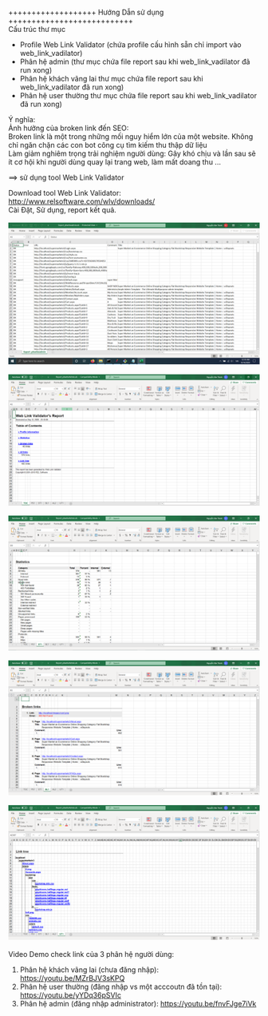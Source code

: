  </br>
 +++++++++++++++++++ Hướng Dẫn sử dụng +++++++++++++++++++++++++++
 </br>
 Cấu trúc thư mục </br>
 <ul>
	<li>Profile Web Link Validator (chứa profile cấu hình sẵn chỉ import vào web_link_vadilator)  </li>
	<li>Phân hệ admin (thư mục chứa file report sau khi web_link_vadilator đã run xong) </li>
	<li>Phân hệ khách vãng lai thư mục chứa file report sau khi web_link_vadilator đã run xong) </li>
	<li>Phân hệ user thường thư mục chứa file report sau khi web_link_vadilator đã run xong) </li>
 </ul>
Ý nghĩa: </br>
Ảnh hưởng của broken link đến SEO: </br>
	Broken link là một trong những mối nguy hiểm lớn của một website. 
	Không chỉ ngăn chặn các con bot công cụ tìm kiếm thu thập dữ liệu</br>
Làm giảm nghiêm trọng trải nghiệm người dùng: Gây khó chịu và lần sau sẽ ít cơ hội
	khi người dùng quay lại trang web, làm mất doang thu ...
	

==> sử dụng tool Web Link Validator

Download tool Web Link Validator: 
http://www.relsoftware.com/wlv/downloads/
</br>
Cài Đặt, Sử dụng, report kết quả.
</br>
</br>
<img src="./Phân hệ admin/export.png" alt="Export file excel">
</br></br>
<img src="./Phân hệ admin/report1.png" alt="Report content">
</br></br>
<img src="./Phân hệ admin/report2.png" alt="Report statistics">
</br></br>
<img src="./Phân hệ admin/report3.png" alt="Report Broken Link">
</br></br>
<img src="./Phân hệ admin/report4.png" alt="Report Link Tree">
</br></br>
Video Demo check link của 3 phân hệ người dùng: 
1) Phân hệ khách vãng lai (chưa đăng nhập): https://youtu.be/MZrBJV3sKPQ
2) Phân hệ user thường (đăng nhập vs một acccoutn đã tồn tại): https://youtu.be/yYDq36pSVIc
3) Phân hệ admin (đăng nhập administrator): https://youtu.be/fnvFJge7iVk

